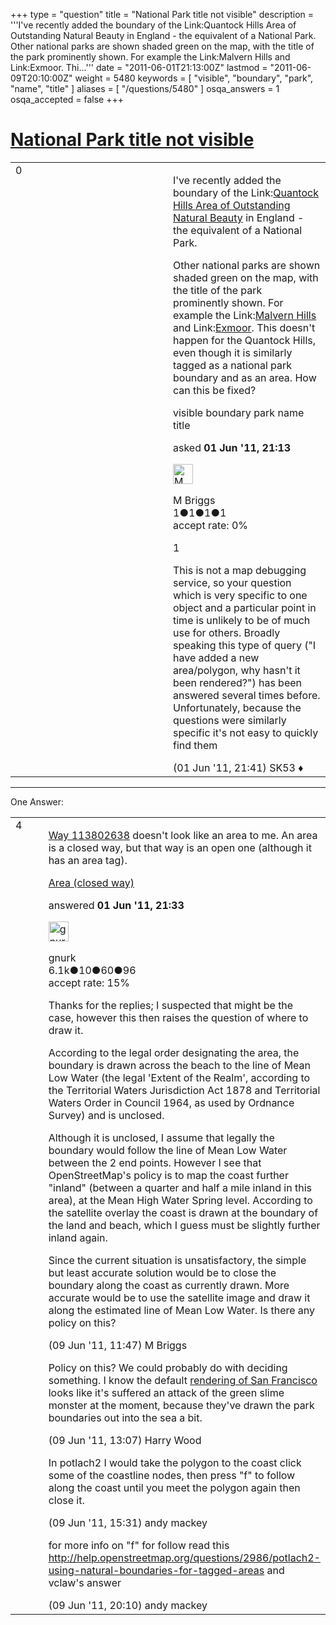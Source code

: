 +++
type = "question"
title = "National Park title not visible"
description = '''I&#x27;ve recently added the boundary of the Link:Quantock Hills Area of Outstanding Natural Beauty in England - the equivalent of a National Park. Other national parks are shown shaded green on the map, with the title of the park prominently shown. For example the Link:Malvern Hills and Link:Exmoor. Thi...'''
date = "2011-06-01T21:13:00Z"
lastmod = "2011-06-09T20:10:00Z"
weight = 5480
keywords = [ "visible", "boundary", "park", "name", "title" ]
aliases = [ "/questions/5480" ]
osqa_answers = 1
osqa_accepted = false
+++

<div class="headNormal">

# [National Park title not visible](/questions/5480/national-park-title-not-visible)

</div>

<div id="main-body">

<div id="askform">

<table id="question-table" style="width:100%;">
<colgroup>
<col style="width: 50%" />
<col style="width: 50%" />
</colgroup>
<tbody>
<tr>
<td style="width: 30px; vertical-align: top"><div class="vote-buttons">
<span id="post-5480-upvote" class="ajax-command post-vote up" rel="nofollow" title="I like this post (click again to cancel)"> </span>
<div id="post-5480-score" class="post-score" title="current number of votes">
0
</div>
<span id="post-5480-downvote" class="ajax-command post-vote down" rel="nofollow" title="I dont like this post (click again to cancel)"> </span> <span id="favorite-mark" class="ajax-command favorite-mark" rel="nofollow" title="mark/unmark this question as favorite (click again to cancel)"> </span>
<div id="favorite-count" class="favorite-count">
&#10;</div>
</div></td>
<td><div id="item-right">
<div class="question-body">
<p>I've recently added the boundary of the Link:<a href="http://www.openstreetmap.org/?lat=51.128&amp;lon=-3.169&amp;zoom=11&amp;layers=M&amp;way=113802638">Quantock Hills Area of Outstanding Natural Beauty</a> in England - the equivalent of a National Park.</p>
<p>Other national parks are shown shaded green on the map, with the title of the park prominently shown. For example the Link:<a href="http://www.openstreetmap.org/?lat=52.095&amp;lon=-2.359&amp;zoom=11&amp;layers=M">Malvern Hills</a> and Link:<a href="http://www.openstreetmap.org/?lat=51.134&amp;lon=-3.67&amp;zoom=11&amp;layers=M">Exmoor</a>. This doesn't happen for the Quantock Hills, even though it is similarly tagged as a national park boundary and as an area. How can this be fixed?</p>
</div>
<div id="question-tags" class="tags-container tags">
<span class="post-tag tag-link-visible" rel="tag" title="see questions tagged &#39;visible&#39;">visible</span> <span class="post-tag tag-link-boundary" rel="tag" title="see questions tagged &#39;boundary&#39;">boundary</span> <span class="post-tag tag-link-park" rel="tag" title="see questions tagged &#39;park&#39;">park</span> <span class="post-tag tag-link-name" rel="tag" title="see questions tagged &#39;name&#39;">name</span> <span class="post-tag tag-link-title" rel="tag" title="see questions tagged &#39;title&#39;">title</span>
</div>
<div id="question-controls" class="post-controls">
&#10;</div>
<div class="post-update-info-container">
<div class="post-update-info post-update-info-user">
<p>asked <strong>01 Jun '11, 21:13</strong></p>
<img src="https://secure.gravatar.com/avatar/6828d66df542b0cfc47ff4a901ea1a3d?s=32&amp;d=identicon&amp;r=g" class="gravatar" width="32" height="32" alt="M%20Briggs&#39;s gravatar image" />
<p><span>M Briggs</span><br />
<span class="score" title="1 reputation points">1</span><span title="1 badges"><span class="badge1">●</span><span class="badgecount">1</span></span><span title="1 badges"><span class="silver">●</span><span class="badgecount">1</span></span><span title="1 badges"><span class="bronze">●</span><span class="badgecount">1</span></span><br />
<span class="accept_rate" title="Rate of the user&#39;s accepted answers">accept rate:</span> <span title="M Briggs has no accepted answers">0%</span></p>
</div>
</div>
<div id="comments-container-5480" class="comments-container">
<span id="5482"></span>
<div id="comment-5482" class="comment">
<div id="post-5482-score" class="comment-score">
1
</div>
<div class="comment-text">
<p>This is not a map debugging service, so your question which is very specific to one object and a particular point in time is unlikely to be of much use for others. Broadly speaking this type of query ("I have added a new area/polygon, why hasn't it been rendered?") has been answered several times before. Unfortunately, because the questions were similarly specific it's not easy to quickly find them</p>
</div>
<div id="comment-5482-info" class="comment-info">
<span class="comment-age">(01 Jun '11, 21:41)</span> <span class="comment-user userinfo">SK53 ♦</span>
</div>
</div>
</div>
<div id="comment-tools-5480" class="comment-tools">
&#10;</div>
<div class="clear">
&#10;</div>
<div id="comment-5480-form-container" class="comment-form-container">
&#10;</div>
<div class="clear">
&#10;</div>
</div></td>
</tr>
</tbody>
</table>

------------------------------------------------------------------------

<div class="tabBar">

<span id="sort-top"></span>

<div class="headQuestions">

One Answer:

</div>

</div>

<span id="5481"></span>

<div id="answer-container-5481" class="answer">

<table style="width:100%;">
<colgroup>
<col style="width: 50%" />
<col style="width: 50%" />
</colgroup>
<tbody>
<tr>
<td style="width: 30px; vertical-align: top"><div class="vote-buttons">
<span id="post-5481-upvote" class="ajax-command post-vote up" rel="nofollow" title="I like this post (click again to cancel)"> </span>
<div id="post-5481-score" class="post-score" title="current number of votes">
4
</div>
<span id="post-5481-downvote" class="ajax-command post-vote down" rel="nofollow" title="I dont like this post (click again to cancel)"> </span>
</div></td>
<td><div class="item-right">
<div class="answer-body">
<p><a href="http://www.openstreetmap.org/?way=113802638">Way 113802638</a> doesn't look like an area to me. An area is a closed way, but that way is an open one (although it has an area tag).</p>
<p><a href="http://wiki.openstreetmap.org/wiki/Area#Area_.28closed_way_.29">Area (closed way)</a></p>
</div>
<div class="answer-controls post-controls">
&#10;</div>
<div class="post-update-info-container">
<div class="post-update-info post-update-info-user">
<p>answered <strong>01 Jun '11, 21:33</strong></p>
<img src="https://secure.gravatar.com/avatar/c2a980da3fdfa1ee2659ad70d1e21f31?s=32&amp;d=identicon&amp;r=g" class="gravatar" width="32" height="32" alt="gnurk&#39;s gravatar image" />
<p><span>gnurk</span><br />
<span class="score" title="6114 reputation points"><span>6.1k</span></span><span title="10 badges"><span class="badge1">●</span><span class="badgecount">10</span></span><span title="60 badges"><span class="silver">●</span><span class="badgecount">60</span></span><span title="96 badges"><span class="bronze">●</span><span class="badgecount">96</span></span><br />
<span class="accept_rate" title="Rate of the user&#39;s accepted answers">accept rate:</span> <span title="gnurk has 18 accepted answers">15%</span></p>
</div>
</div>
<div id="comments-container-5481" class="comments-container">
<span id="5646"></span>
<div id="comment-5646" class="comment">
<div id="post-5646-score" class="comment-score">
&#10;</div>
<div class="comment-text">
<p>Thanks for the replies; I suspected that might be the case, however this then raises the question of where to draw it.</p>
<p>According to the legal order designating the area, the boundary is drawn across the beach to the line of Mean Low Water (the legal 'Extent of the Realm', according to the Territorial Waters Jurisdiction Act 1878 and Territorial Waters Order in Council 1964, as used by Ordnance Survey) and is unclosed.</p>
<p>Although it is unclosed, I assume that legally the boundary would follow the line of Mean Low Water between the 2 end points. However I see that OpenStreetMap's policy is to map the coast further "inland" (between a quarter and half a mile inland in this area), at the Mean High Water Spring level. According to the satellite overlay the coast is drawn at the boundary of the land and beach, which I guess must be slightly further inland again.</p>
<p>Since the current situation is unsatisfactory, the simple but least accurate solution would be to close the boundary along the coast as currently drawn. More accurate would be to use the satellite image and draw it along the estimated line of Mean Low Water. Is there any policy on this?</p>
</div>
<div id="comment-5646-info" class="comment-info">
<span class="comment-age">(09 Jun '11, 11:47)</span> <span class="comment-user userinfo">M Briggs</span>
</div>
</div>
<span id="5648"></span>
<div id="comment-5648" class="comment">
<div id="post-5648-score" class="comment-score">
&#10;</div>
<div class="comment-text">
<p>Policy on this? We could probably do with deciding something. I know the default <a href="http://www.openstreetmap.org/?lat=37.798&amp;lon=-122.472&amp;zoom=11">rendering of San Francisco</a> looks like it's suffered an attack of the green slime monster at the moment, because they've drawn the park boundaries out into the sea a bit.</p>
</div>
<div id="comment-5648-info" class="comment-info">
<span class="comment-age">(09 Jun '11, 13:07)</span> <span class="comment-user userinfo">Harry Wood</span>
</div>
</div>
<span id="5649"></span>
<div id="comment-5649" class="comment">
<div id="post-5649-score" class="comment-score">
&#10;</div>
<div class="comment-text">
<p>In potlach2 I would take the polygon to the coast click some of the coastline nodes, then press "f" to follow along the coast until you meet the polygon again then close it.</p>
</div>
<div id="comment-5649-info" class="comment-info">
<span class="comment-age">(09 Jun '11, 15:31)</span> <span class="comment-user userinfo">andy mackey</span>
</div>
</div>
<span id="5659"></span>
<div id="comment-5659" class="comment">
<div id="post-5659-score" class="comment-score">
&#10;</div>
<div class="comment-text">
<p>for more info on "f" for follow read this <a href="http://help.openstreetmap.org/questions/2986/potlach2-using-natural-boundaries-for-tagged-areas">http://help.openstreetmap.org/questions/2986/potlach2-using-natural-boundaries-for-tagged-areas</a> and vclaw's answer</p>
</div>
<div id="comment-5659-info" class="comment-info">
<span class="comment-age">(09 Jun '11, 20:10)</span> <span class="comment-user userinfo">andy mackey</span>
</div>
</div>
</div>
<div id="comment-tools-5481" class="comment-tools">
&#10;</div>
<div class="clear">
&#10;</div>
<div id="comment-5481-form-container" class="comment-form-container">
&#10;</div>
<div class="clear">
&#10;</div>
</div></td>
</tr>
</tbody>
</table>

</div>

<div class="paginator-container-left">

</div>

</div>

</div>

